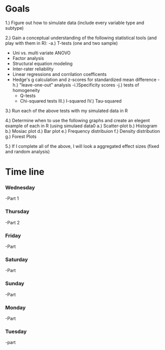 # Goals


1.) Figure out how to simulate data (include every variable type and subtype)

2.) Gain a conceptual understanding of the following statistical tools (and play with them in R):
  -a.) T-tests (one and two sample)
  - Uni vs. multi variate ANOVO
  - Factor analysis
  - Structural equation modeling
  - Inter-rater reliability
  - Linear regressions and corrilation coefficents
  - Hedge's g calculation and z-scores for standardized mean difference
  -h.) "leave-one-out" analysis
  -i.)Specificity scores
  -j.) tests of homogeneity
    - Q-tests
    - Chi-squared tests
    III.) I-squared
    IV.) Tau-squared

3.) Run each of the above tests with my simulated data in R

4.) Determine when to use the following graphs and create an elegent example of each in R (using simulaed data0
  a.) Scatter-plot
  b.) Histogram
  b.) Mosiac plot
  d.) Bar plot
  e.) Frequency distribuion
  f.) Density distribution
  g.) Forest Plots
  
5.) If I complete all of the above, I will look a aggregated effect sizes (fixed and random analysis)



# Time line


### Wednesday
  -Part 1
  
### Thursday
  -Part 2
  
### Friday
  -Part
  
### Saturday
  -Part
  
### Sunday
  -Part
  
### Monday
  -Part
  
### Tuesday
  -part
